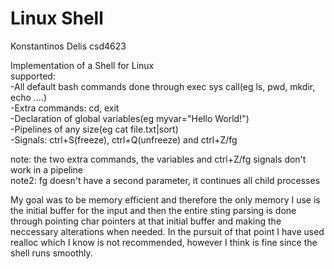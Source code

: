 # Linux Shell  
Konstantinos Delis csd4623  

Implementation of a Shell for Linux  
supported:  
  -All default bash commands done through exec sys call(eg ls, pwd, mkdir, echo ....)  
  -Extra commands: cd, exit  
  -Declaration of global variables(eg myvar="Hello World!")  
  -Pipelines of any size(eg cat file.txt|sort)  
  -Signals: ctrl+S(freeze), ctrl+Q(unfreeze) and ctrl+Z/fg  
 
note: the two extra commands, the variables and ctrl+Z/fg signals don't work in a pipeline  
note2: fg doesn't have a second parameter, it continues all child processes  

My goal was to be memory efficient and therefore the only memory I use is the initial buffer
for the input and then the entire sting parsing is done through pointing char pointers at
that initial buffer and making the neccessary alterations when needed.
In the pursuit of that point I have used realloc which I know is not recommended, however I
think is fine since the shell runs smoothly.
